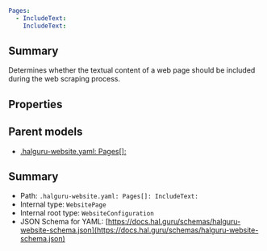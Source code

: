 <!--
title: IncludeText
version: 1.40.6-beta.12
generated: true
date: 2025-04-28
node: This file is generated by the command-line program: `halguru manual -c -m`
-->


```yaml
Pages:
  - IncludeText:
    IncludeText:
```

## Summary

Determines whether the textual content of a web page should be included during the web scraping process.

## Properties


## Parent models

* [.halguru-website.yaml: Pages[]:]((website)-pages-list.md)
## Summary

* Path: `.halguru-website.yaml: Pages[]: IncludeText:`
* Internal type: `WebsitePage`
* Internal root type: `WebsiteConfiguration`
* JSON Schema for YAML: [https://docs.hal.guru/schemas/halguru-website-schema.json](https://docs.hal.guru/schemas/halguru-website-schema.json)
